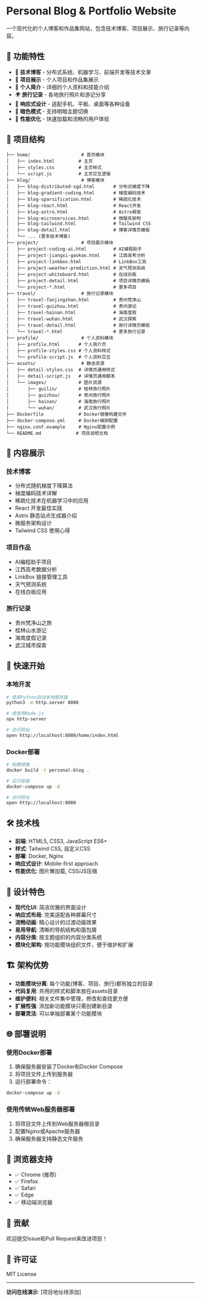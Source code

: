 # Personal Blog & Portfolio Website

一个现代化的个人博客和作品集网站，包含技术博客、项目展示、旅行记录等内容。

## 🌟 功能特性

- 📝 **技术博客** - 分布式系统、机器学习、前端开发等技术文章
- 💼 **项目展示** - 个人项目和作品集展示
- 🎯 **个人简介** - 详细的个人资料和技能介绍
- 🌍 **旅行记录** - 各地旅行照片和游记分享
- 📱 **响应式设计** - 适配手机、平板、桌面等各种设备
- 🌙 **暗色模式** - 支持明暗主题切换
- 🚀 **性能优化** - 快速加载和流畅的用户体验

## 📁 项目结构

```
├── home/                   # 首页模块
│   ├── index.html         # 主页
│   ├── styles.css         # 主页样式
│   └── script.js          # 主页交互逻辑
├── blog/                   # 博客模块
│   ├── blog-distributed-sgd.html       # 分布式梯度下降
│   ├── blog-gradient-coding.html       # 梯度编码技术
│   ├── blog-sparsification.html        # 稀疏化技术
│   ├── blog-react.html                 # React开发
│   ├── blog-astro.html                 # Astro框架
│   ├── blog-microservices.html         # 微服务架构
│   ├── blog-tailwind.html              # Tailwind CSS
│   ├── blog-detail.html                # 博客详情页模板
│   └── ... (更多技术博客)
├── project/                # 项目展示模块
│   ├── project-coding-ai.html          # AI编程助手
│   ├── project-jiangxi-gaokao.html     # 江西高考分析
│   ├── project-linkbox.html            # LinkBox工具
│   ├── project-weather-prediction.html # 天气预测系统
│   ├── project-whiteboard.html         # 在线白板
│   ├── project-detail.html             # 项目详情页模板
│   └── project-*.html                  # 更多项目
├── travel/                 # 旅行记录模块
│   ├── travel-fanjingshan.html         # 贵州梵净山
│   ├── travel-guizhou.html             # 贵州游记
│   ├── travel-hainan.html              # 海南度假
│   ├── travel-wuhan.html               # 武汉探索
│   ├── travel-detail.html              # 旅行详情页模板
│   └── travel-*.html                   # 更多旅行记录
├── profile/                # 个人资料模块
│   ├── profile.html       # 个人简介页
│   ├── profile-styles.css # 个人资料样式
│   └── profile-script.js  # 个人资料交互
├── assets/                 # 静态资源
│   ├── detail-styles.css  # 详情页通用样式
│   ├── detail-script.js   # 详情页通用脚本
│   └── images/            # 图片资源
│       ├── guilin/        # 桂林旅行照片
│       ├── guizhou/       # 贵州旅行照片
│       ├── hainan/        # 海南旅行照片
│       └── wuhan/         # 武汉旅行照片
├── Dockerfile             # Docker镜像构建文件
├── docker-compose.yml     # Docker编排配置
├── nginx.conf.example     # Nginx配置示例
└── README.md             # 项目说明文档
```

## 📝 内容展示

### 技术博客
- 分布式随机梯度下降算法
- 梯度编码技术详解
- 稀疏化技术在机器学习中的应用
- React 开发最佳实践
- Astro 静态站点生成器介绍
- 微服务架构设计
- Tailwind CSS 使用心得

### 项目作品
- AI编程助手项目
- 江西高考数据分析
- LinkBox 链接管理工具
- 天气预测系统
- 在线白板应用

### 旅行记录
- 贵州梵净山之旅
- 桂林山水游记
- 海南度假记录
- 武汉城市探索

## 🚀 快速开始

### 本地开发

```bash
# 使用Python启动本地服务器
python3 -m http.server 8080

# 或使用Node.js
npx http-server

# 访问网站
open http://localhost:8080/home/index.html
```

### Docker部署

```bash
# 构建镜像
docker build -t personal-blog .

# 运行容器
docker-compose up -d

# 访问网站
open http://localhost:8080
```

## 🛠️ 技术栈

- **前端**: HTML5, CSS3, JavaScript ES6+
- **样式**: Tailwind CSS, 自定义CSS
- **部署**: Docker, Nginx
- **响应式设计**: Mobile-first approach
- **性能优化**: 图片懒加载, CSS/JS压缩

## 🎨 设计特色

- **现代化UI**: 简洁优雅的界面设计
- **响应式布局**: 完美适配各种屏幕尺寸
- **流畅动画**: 精心设计的过渡动画效果
- **易用导航**: 清晰的导航结构和面包屑
- **内容分类**: 按主题组织的内容分类系统
- **模块化架构**: 按功能模块组织文件，便于维护和扩展

## 🏗️ 架构优势

- **功能模块分离**: 每个功能(博客、项目、旅行)都有独立的目录
- **代码复用**: 共用的样式和脚本放在assets目录
- **维护便利**: 相关文件集中管理，修改和查找更方便
- **扩展性强**: 添加新功能模块只需创建新目录
- **部署灵活**: 可以单独部署某个功能模块

## 🌐 部署说明

### 使用Docker部署

1. 确保服务器安装了Docker和Docker Compose
2. 将项目文件上传到服务器
3. 运行部署命令：

```bash
docker-compose up -d
```

### 使用传统Web服务器部署

1. 将项目文件上传到Web服务器根目录
2. 配置Nginx或Apache服务器
3. 确保服务器支持静态文件服务

## 📱 浏览器支持

- ✅ Chrome (推荐)
- ✅ Firefox
- ✅ Safari  
- ✅ Edge
- ✅ 移动端浏览器

## 🤝 贡献

欢迎提交Issue和Pull Request来改进项目！

## 📄 许可证

MIT License

---

**访问在线演示**: [项目地址待添加]
